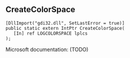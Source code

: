 ## CreateColorSpace

```
[DllImport("gdi32.dll", SetLastError = true)]
public static extern IntPtr CreateColorSpace(
   [In] ref LOGCOLORSPACE lplcs
);
```

Microsoft documentation: (TODO)
